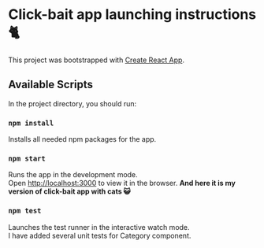 # Click-bait app launching instructions :cat2:

This project was bootstrapped with [Create React App](https://github.com/facebook/create-react-app).

## Available Scripts

In the project directory, you should run:

### `npm install`
Installs all needed npm packages for the app.

### `npm start`

Runs the app in the development mode.<br />
Open [http://localhost:3000](http://localhost:3000) to view it in the browser.
**And here it is my version of click-bait app with cats :smiley_cat:**

### `npm test`

Launches the test runner in the interactive watch mode.<br />
I have added several unit tests for Category component.
